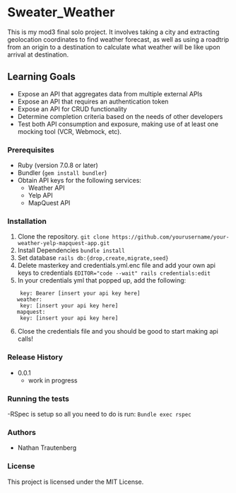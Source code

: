 # Sweater_Weather

This is my mod3 final solo project. It involves taking a city and extracting geolocation coordinates to find weather forecast, as well as using a roadtrip from an origin to a destination to calculate what weather will be like upon arrival at destination.

## Learning Goals

- Expose an API that aggregates data from multiple external APIs
- Expose an API that requires an authentication token
- Expose an API for CRUD functionality
- Determine completion criteria based on the needs of other developers
- Test both API consumption and exposure, making use of at least one mocking tool (VCR, Webmock, etc).

### Prerequisites

- Ruby (version 7.0.8 or later)
- Bundler (`gem install bundler`)
- Obtain API keys for the following services:
  * Weather API
  * Yelp API
  * MapQuest API

### Installation

1. Clone the repository.
   ```git clone https://github.com/yourusername/your-weather-yelp-mapquest-app.git```
2. Install Dependencies
```bundle install```
3. Set database
```rails db:{drop,create,migrate,seed}```
4. Delete masterkey and credentials.yml.enc file and add your own api keys to credentials
```EDITOR="code --wait" rails credentials:edit```
5. In your credentials yml that popped up, add the following:
```yelp:
    key: Bearer [insert your api key here]
   weather:
    key: [insert your api key here]
   mapquest:
    key: [insert your api key here]
```
6. Close the credentials file and you should be good to start making api calls!

### Release History
* 0.0.1
  * work in progress

### Running the tests
  -RSpec is setup so all you need to do is run:
  ```Bundle exec rspec```

### Authors
  * Nathan Trautenberg

### License
This project is licensed under the MIT License.
